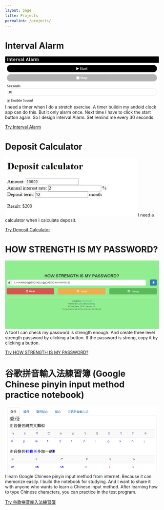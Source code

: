 ```yaml
---
layout: page
title: Projects
permalink: /projects/
---
```

# Interval Alarm
![intervalalarm](/assets/interval-alarm.PNG)
I need a timer when I do a stretch exercise. A timer buildin my andoid clock app can do this. But it only alarm once. Next time I have to click the start button again. So I design Interval Alarm. Set remind me every 30 seconds.

[<i class="fa fa-chain"></i> Try Interval Alarm](http://perrot.github.io/apps/interval-alarm)

# Deposit Calculator
![depositcalculator](/assets/deposit-calculator.JPG)
I need a calculator when I calculate deposit.

[<i class="fa fa-chain"></i> Try Deposit Calculator](http://perrot.github.io/apps/deposit-calculator)

# HOW STRENGTH IS MY PASSWORD?
![howstrengthismyps](/assets/howstrengthismyps.png)
A tool I can check my password is strength enough. And create three level strength password by clicking a button. If the password is strong, copy it by clicking a button.

[<i class="fa fa-chain"></i> Try HOW STRENGTH IS MY PASSWORD?](http://perrot.github.io/apps/howstrengthismyps/index.html)

# 谷歌拼音輸入法練習簿 (Google Chinese pinyin input method practice notebook)
![pinyin-input-method](/assets/pinyin-input-method.PNG)
I learn Google Chinese pinyin input method from internet. Because it can memorize easily. I build the notebook for studying. And I want to share it with anyone who wants to learn a Chinese input method. After learning how to type Chinese characters, you can practice in the test program. 

[<i class="fa fa-chain"></i> Try 谷歌拼音輸入法練習簿](http://perrot.github.io/apps/google_pinyin_input_method_exercise_book/index.html)

